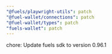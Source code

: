 ```yaml
---
"@fuels/playwright-utils": patch
"@fuel-wallet/connections": patch
"@fuel-wallet/types": patch
"fuels-wallet": patch
---
```


chore: Update fuels sdk to version 0.96.1
